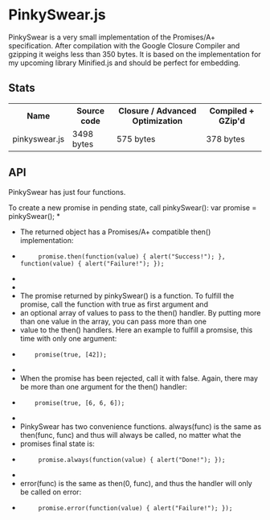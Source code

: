 PinkySwear.js
=============

 PinkySwear is a very small implementation of the Promises/A+ specification. After compilation with the
 Google Closure Compiler and gzipping it weighs less than 350 bytes. It is based on the implementation for 
 my upcoming library Minified.js and should be perfect for embedding.
 
 Stats
 ------
 <table>
<tr><th>Name</th><th>Source code</th><th>Closure / Advanced Optimization</th><th>Compiled + GZip'd</th></tr>
<tr><td>pinkyswear.js</td><td>3498 bytes</td><td>575 bytes</td><td>378 bytes</td></tr>
</table>
 
 API
 -----
 PinkySwear has just four functions.
 
 To create a new promise in pending state, call pinkySwear():
         var promise = pinkySwear();
 *
 * The returned object has a Promises/A+ compatible then() implementation:
 *          promise.then(function(value) { alert("Success!"); }, function(value) { alert("Failure!"); });
 *
 *
 * The promise returned by pinkySwear() is a function. To fulfill the promise, call the function with true as first argument and
 * an optional array of values to pass to the then() handler. By putting more than one value in the array, you can pass more than one
 * value to the then() handlers. Here an example to fulfill a promsise, this time with only one argument: 
 *         promise(true, [42]);
 *
 * When the promise has been rejected, call it with false. Again, there may be more than one argument for the then() handler:
 *         promise(true, [6, 6, 6]);
 *
 * PinkySwear has two convenience functions. always(func) is the same as then(func, func) and thus will always be called, no matter what the
 * promises final state is:
 *          promise.always(function(value) { alert("Done!"); });
 *
 * error(func) is the same as then(0, func), and thus the handler will only be called on error:
 *          promise.error(function(value) { alert("Failure!"); });